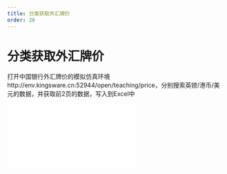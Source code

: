 ```yaml
---
title: 分类获取外汇牌价
order: 26
---
```

# 分类获取外汇牌价

  打开中国银行外汇牌价的模拟仿真环境http://env.kingsware.cn:52944/open/teaching/price，分别搜索英镑/港币/美元的数据，并获取前2页的数据，写入到Excel中

<iframe class="w-full aspect-video" src="//player.bilibili.com/player.html?isOutside=true&aid=114393081713426&bvid=BV1V4LgzzEBA&cid=29589899436&p=1" scrolling="no" border="0" frameborder="no" framespacing="0" allowfullscreen="true"></iframe>
